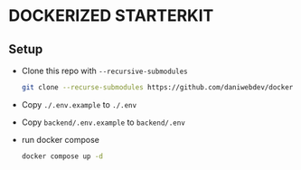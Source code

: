 # DOCKERIZED STARTERKIT

## Setup

- Clone this repo with `--recursive-submodules`
  
  ```bash
  git clone --recurse-submodules https://github.com/daniwebdev/dockerized-starter-kit.git
  ```

- Copy `./.env.example` to `./.env`
- Copy `backend/.env.example` to `backend/.env`
- run docker compose

  ```bash
  docker compose up -d
  ```
